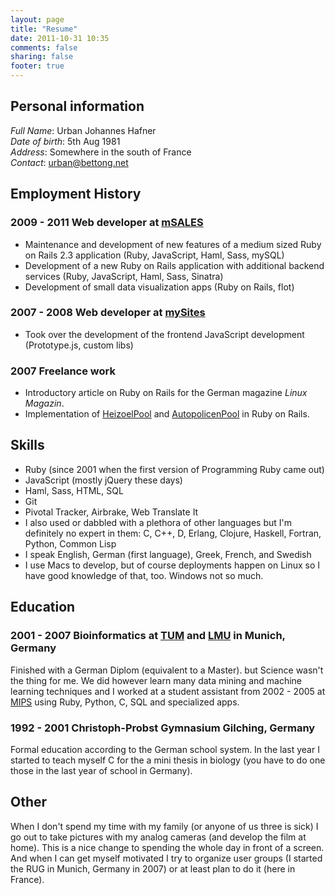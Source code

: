```yaml
---
layout: page
title: "Resume"
date: 2011-10-31 10:35
comments: false
sharing: false
footer: true
---
```


## Personal information

*Full Name*: Urban Johannes Hafner  
*Date of birth*: 5th Aug 1981  
*Address*: Somewhere in the south of France  
*Contact*: [urban@bettong.net](mailto:urban@bettong.net)  

## Employment History

### 2009 - 2011 Web developer at [mSALES](http://msales.com)

* Maintenance and development of new features of a medium sized Ruby on Rails 2.3 application (Ruby, JavaScript, Haml, Sass, mySQL)
* Development of a new Ruby on Rails application with additional backend services (Ruby, JavaScript, Haml, Sass, Sinatra)
* Development of small data visualization apps (Ruby on Rails, flot)

### 2007 - 2008 Web developer at [mySites](http://mysites.com)

* Took over the development of the frontend JavaScript development (Prototype.js, custom libs)

### 2007 Freelance work

* Introductory article on Ruby on Rails for the German magazine *Linux Magazin*.
* Implementation of [HeizoelPool](http://www.heizoelpool.de/) and [AutopolicenPool](http://www.autopolicenpool.de/) in Ruby on Rails.

## Skills

* Ruby (since 2001 when the first version of Programming Ruby came out)
* JavaScript (mostly jQuery these days)
* Haml, Sass, HTML, SQL
* Git
* Pivotal Tracker, Airbrake, Web Translate It
* I also used or dabbled with a plethora of other languages but I'm definitely no expert in them: C, C++, D, Erlang, Clojure, Haskell, Fortran, Python, Common Lisp
* I speak English, German (first language), Greek, French, and Swedish
* I use Macs to develop, but of course deployments happen on Linux so I have good knowledge of that, too. Windows not so much.

## Education

### 2001 - 2007 Bioinformatics at [TUM](http://www.tum.de) and [LMU](http://www.lmu.de) in Munich, Germany

Finished with a German Diplom (equivalent to a Master). but Science wasn't the thing for me. We did however learn many data mining and machine learning techniques and I worked at a student assistant from 2002 - 2005 at [MIPS](http://mips.gsf.de) using Ruby, Python, C, SQL and specialized apps.

### 1992 - 2001 Christoph-Probst Gymnasium Gilching, Germany

Formal education according to the German school system. In the last year I started to teach myself C for the a mini thesis in biology (you have to do one those in the last year of school in Germany).

## Other

When I don't spend my time with my family (or anyone of us three is sick) I go out to take pictures with my analog cameras (and develop the film at home). This is a nice change to spending the whole day in front of a screen. And when I can get myself motivated I try to organize user groups (I started the RUG in Munich, Germany in 2007) or at least plan to do it (here in France).
